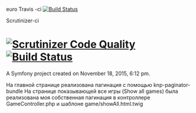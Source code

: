 euro
Travis -ci
[![Build Status](https://travis-ci.org/alexgoncharcherkassy/euro.svg)](https://travis-ci.org/alexgoncharcherkassy/euro)

Scrutinizer-ci

[![Scrutinizer Code Quality](https://scrutinizer-ci.com/g/alexgoncharcherkassy/euro/badges/quality-score.png?b=feature)](https://scrutinizer-ci.com/g/alexgoncharcherkassy/euro/?branch=feature)
[![Build Status](https://scrutinizer-ci.com/g/alexgoncharcherkassy/euro/badges/build.png?b=feature)](https://scrutinizer-ci.com/g/alexgoncharcherkassy/euro/build-status/feature)
====

A Symfony project created on November 18, 2015, 6:12 pm.


На главной странице реализована пагинация с помощью knp-paginator-bundle
На странице показывающей все игры (Show all games) была реализована моя собственная пагинация в контроллере GameController.php
и шаблоне game/showAll.html.twig